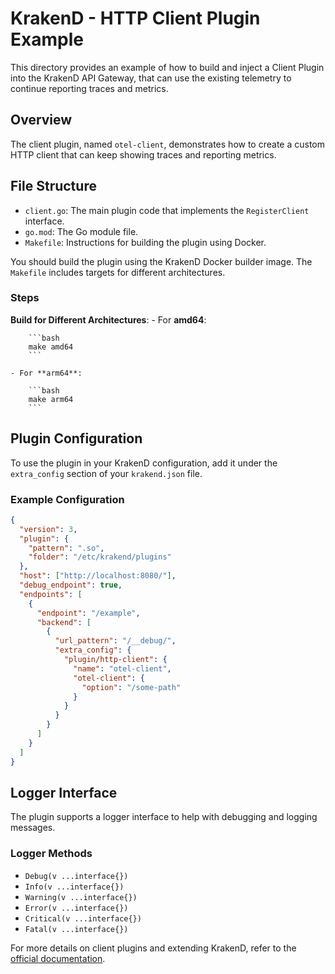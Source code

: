 # KrakenD - HTTP Client Plugin Example

This directory provides an example of how to build and inject a Client Plugin into the KrakenD API Gateway,
that can use the existing telemetry to continue reporting traces and metrics.

## Overview

The client plugin, named `otel-client`, demonstrates how to create a custom HTTP client 
that can keep showing traces and reporting metrics. 

## File Structure

- `client.go`: The main plugin code that implements the `RegisterClient` interface.
- `go.mod`: The Go module file.
- `Makefile`: Instructions for building the plugin using Docker.


You should build the plugin using the KrakenD Docker builder image. The `Makefile` includes targets for different architectures.

### Steps

**Build for Different Architectures**:
    - For **amd64**:

        ```bash
        make amd64
        ```

    - For **arm64**:

        ```bash
        make arm64
        ```

## Plugin Configuration

To use the plugin in your KrakenD configuration, add it under the `extra_config` section of your `krakend.json` file.

### Example Configuration

```json
{
  "version": 3,
  "plugin": {
    "pattern": ".so",
    "folder": "/etc/krakend/plugins"
  },
  "host": ["http://localhost:8080/"],
  "debug_endpoint": true,
  "endpoints": [
    {
      "endpoint": "/example",
      "backend": [
        {
          "url_pattern": "/__debug/",
          "extra_config": {
            "plugin/http-client": {
              "name": "otel-client",
              "otel-client": {
                "option": "/some-path"
              }
            }
          }
        }
      ]
    }
  ]
}

```

## Logger Interface

The plugin supports a logger interface to help with debugging and logging messages.

### Logger Methods

- `Debug(v ...interface{})`
- `Info(v ...interface{})`
- `Warning(v ...interface{})`
- `Error(v ...interface{})`
- `Critical(v ...interface{})`
- `Fatal(v ...interface{})`


For more details on client plugins and extending KrakenD, refer to the [official documentation](https://www.krakend.io/docs/extending/http-client-plugins/).
